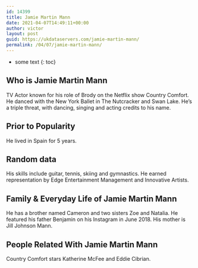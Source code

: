 ```yaml
---
id: 14399
title: Jamie Martin Mann
date: 2021-04-07T14:49:11+00:00
author: victor
layout: post
guid: https://ukdataservers.com/jamie-martin-mann/
permalink: /04/07/jamie-martin-mann/
---
```


* some text
{: toc}


## Who is Jamie Martin Mann



TV Actor known for his role of Brody on the Netflix show Country Comfort. He danced with the New York Ballet in The Nutcracker and Swan Lake. He&#8217;s a triple threat, with dancing, singing and acting credits to his name. 

                
                
                
## Prior to Popularity



He lived in Spain for 5 years. 

                
                
                
## Random data



His skills include guitar, tennis, skiing and gymnastics. He earned representation by Edge Entertainment Management and Innovative Artists. 

                
                
                
## Family & Everyday Life of Jamie Martin Mann



He has a brother named Cameron and two sisters Zoe and Natalia. He featured his father Benjamin on his Instagram in June 2018. His mother is Jill Johnson Mann. 

                
                
                
## People Related With Jamie Martin Mann



Country Comfort stars Katherine McFee and Eddie Cibrian.

                
              
            
          
          
          